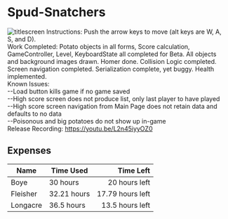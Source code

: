 # Spud-Snatchers
![titlescreen](https://cloud.githubusercontent.com/assets/26416770/25365867/ba4fa4ce-2939-11e7-98a1-4a7ae5aa2ce9.png)
Instructions: Push the arrow keys to move (alt keys are W, A, S, and D).  
Work Completed: Potato objects in all forms, Score calculation, GameController, Level, KeyboardState all completed for Beta.
      All objects and background images drawn. Homer done. Collision Logic completed. Screen navigation completed. Serialization complete, yet buggy. Health implemented.   
Known Issues:  
      --Load button kills game if no game saved   
      --High score screen does not produce list, only last player to have played  
      --High score screen navigation from Main Page does not retain data and defaults to no data  
      --Poisonous and big potatoes do not show up in-game  
Release Recording: https://youtu.be/L2n45iyyOZ0
## Expenses  
| Name | Time Used | Time Left |
|------|-----------|-----------:|
|Boye| 30 hours| 20 hours left |
|Fleisher| 32.21 hours| 17.79 hours left |
|Longacre| 36.5 hours | 13.5 hours left |
